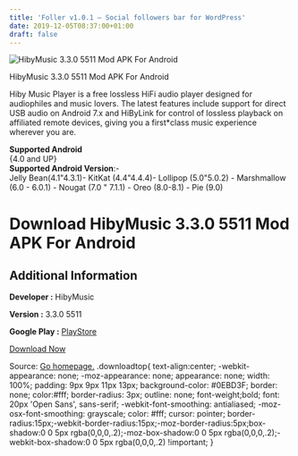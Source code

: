 ```yaml
---
title: 'Foller v1.0.1 – Social followers bar for WordPress'
date: 2019-12-05T08:37:00+01:00
draft: false
---
```


![HibyMusic 3.3.0 5511 Mod APK For Android](https://i0.wp.com/apkhome.net/wp-content/uploads/2019/12/HibyMusic-3.3.0-5511-Mod.png "HibyMusic 3.3.0 5511 Mod APK For Android")

  

HibyMusic 3.3.0 5511 Mod APK For Android

Hiby Music Player is a free lossless HiFi audio player designed for audiophiles and music lovers. The latest features include support for direct USB audio on Android 7.x and HiByLink for control of lossless playback on affiliated remote devices, giving you a first\*class music experience wherever you are.

**Supported Android**  
{4.0 and UP}  
**Supported Android Version**:-  
Jelly Bean(4.1"4.3.1)- KitKat (4.4"4.4.4)- Lollipop (5.0"5.0.2) - Marshmallow (6.0 - 6.0.1) - Nougat (7.0 " 7.1.1) - Oreo (8.0-8.1) - Pie (9.0)

Download HibyMusic 3.3.0 5511 Mod APK For Android
=================================================

Additional Information
----------------------

**Developer :** HibyMusic

**Version :** 3.3.0 5511

**Google Play :** [PlayStore](https://play.google.com/store/apps/details?id=com.hiby.music)

  

[Download Now](https://store4app.co/post/hibymusic-3-3-0-5511-mod-apk-for-android_1575383605)

  
Source: [Go homepage.](https://store4app.co/post/hibymusic-3-3-0-5511-mod-apk-for-android_1575383605) .downloadtop{ text-align:center; -webkit-appearance: none; -moz-appearance: none; appearance: none; width: 100%; padding: 9px 9px 11px 13px; background-color: #0EBD3F; border: none; color:#fff; border-radius: 3px; outline: none; font-weight;bold; font: 20px 'Open Sans', sans-serif; -webkit-font-smoothing: antialiased; -moz-osx-font-smoothing: grayscale; color: #fff; cursor: pointer; border-radius:15px;-webkit-border-radius:15px;-moz-border-radius:5px;box-shadow:0 0 5px rgba(0,0,0,.2);-moz-box-shadow:0 0 5px rgba(0,0,0,.2);-webkit-box-shadow:0 0 5px rgba(0,0,0,.2) !important; }